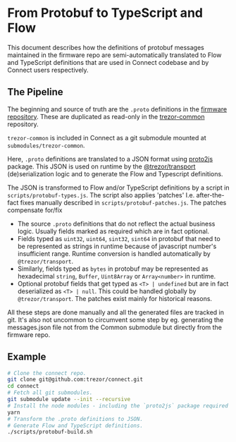 # From Protobuf to TypeScript and Flow

This document describes how the definitions of protobuf messages maintained in the
firmware repo are semi-automatically translated to Flow and TypeScript definitions that are used in Connect codebase and by Connect users respectively.

## The Pipeline

The beginning and source of truth are the `.proto` definitions in the [firmware repository](https://github.com/trezor/trezor-firmware/tree/master/common/protob). These are duplicated as read-only in the [trezor-common](https://github.com/trezor/trezor-common) repository.

`trezor-common` is included in Connect as a git submodule mounted at `submodules/trezor-common`.

Here, `.proto` definitions are translated to a JSON format using [proto2js](https://www.npmjs.com/package/proto2js) package. This JSON is used on runtime by the [@trezor/transport](https://github.com/trezor/trezor-suite/tree/develop/packages/transport) (de)serialization logic and to generate the Flow and Typescript definitions.

The JSON is transformed to Flow and/or TypeScript definitions by a script in `scripts/protobuf-types.js`. The script also applies 'patches' I.e. after-the-fact fixes manually described in `scripts/protobuf-patches.js`. The patches compensate for/fix
- The source `.proto` definitions that do not reflect the actual business logic. Usually fields marked as required which are in fact optional.
- Fields typed as `uint32`, `uint64`, `sint32`, `sint64` in protobuf that need to be represented as strings in runtime because of javascript number's insufficient range. Runtime conversion is handled automatically by `@trezor/transport`.
- Similarly, fields typed as `bytes` in protobuf may be represented as hexadecimal `string`, `Buffer`, `Uint8Array` or `Array<number>` in runtime.
- Optional protobuf fields that get typed as `<T> | undefined` but are in fact deserialized as `<T> | null`. This could be handled globally by `@trezor/transport`. The patches exist mainly for historical reasons.

All these steps are done manually and all the generated files are tracked in git. It's also not uncommon to circumvent
some step by eg. generating the messages.json file not from the Common submodule but directly from the firmware repo.

## Example

```bash
# Clone the connect repo.
git clone git@github.com:trezor/connect.git
cd connect
# Fetch all git submodules.
git submodule update --init --recursive
# Install the node modules - including the `proto2js` package required in the next step.
yarn
# Transform the .proto definitions to JSON.
# Generate Flow and TypeScript definitions.
./scripts/protobuf-build.sh
```